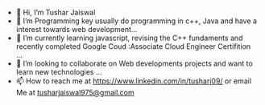- 👋 Hi, I’m Tushar Jaiswal 
- 👀 I’m Programming key usually do programming in c++, Java and have a interest towards web development...
- 🌱 I’m currently learning javascript, revising the C++ fundaments and recently completed Google Coud :Associate Cloud Engineer Certifition ...
- 💞️ I’m looking to collaborate on Web developments projects and want to learn new technologies ...
- 📫 How to reach me  at https://www.linkedin.com/in/tusharj09/ or email Me at tusharjaiswal975@gmail.com

<!---
Tusharj09/Tusharj09 is a ✨ special ✨ repository because its `README.md` (this file) appears on your GitHub profile.
You can click the Preview link to take a look at your changes.
--->

